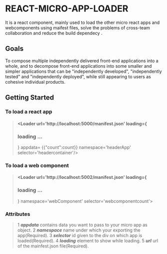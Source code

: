 # REACT-MICRO-APP-LOADER
It is a react component, mainly used to load the other micro react apps and webcomponents using maifest files, solve the problems of cross-team collaboration and reduce the build dependecy .
## Goals
To compose multiple independently delivered front-end applications into a whole, and to decompose front-end applications into some smaller and simpler applications that can be "independently developed", "independently tested" and "independently deployed", while still appearing to users as cohesive individual products.

## Getting Started

### To load a react app
>#### <Loader url='http://localhost:5000/manifest.json' loading={<h3>loading ...</h3>}  appdata= {{"count":count}} namespace='headerApp' selector='headercontainer'/>

### To load a web component
>####  <Loader url='http://localhost:5002/manifest.json' loading={<h3>loading ...</h3>} namespace='webComponent' selector='webcomponentcount'> <web-component name-attribute={count}></web-component> </Loader> 

### Attributes 
>1 ***appdata*** contains data you want to pass to your micro app as object.
>2 ***namespace*** name under which your exporting the app(Required).
>3 ***selector*** id given to the div on which app is loaded(Required).
>4 ***loading*** element to show while loading.
>5 ***url*** url of the mainfest.json file(Required).

